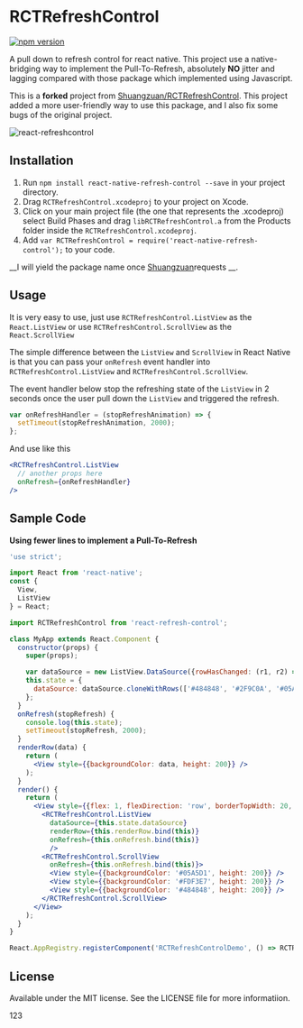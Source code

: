 # RCTRefreshControl
[![npm version](https://badge.fury.io/js/react-native-refresh-control.svg)](https://badge.fury.io/js/react-native-refresh-control)

A pull down to refresh control for react native. This project use a native-bridging way to implement the Pull-To-Refresh, absolutely **NO** jitter and lagging compared with those package which implemented using Javascript.

This is a **forked** project from [Shuangzuan/RCTRefreshControl](https://github.com/Shuangzuan/RCTRefreshControl).
This project added a more user-friendly way to use this package, and I also fix some bugs of the original project.

![react-refreshcontrol](https://cloud.githubusercontent.com/assets/4535844/11009604/9845be08-84ae-11e5-8fe0-1037c057ce05.gif)

## Installation

1. Run `npm install react-native-refresh-control --save` in your project directory.
2. Drag `RCTRefreshControl.xcodeproj` to your project on Xcode.
3. Click on your main project file (the one that represents the .xcodeproj) select Build Phases and drag `libRCTRefreshControl.a` from the Products folder inside the `RCTRefreshControl.xcodeproj`.
4. Add `var RCTRefreshControl = require('react-native-refresh-control');` to your code.

__I will yield the package name once [Shuangzuan](https://github.com/Shuangzuan)requests __.

## Usage
It is very easy to use, just use `RCTRefreshControl.ListView` as the `React.ListView`
or use `RCTRefreshControl.ScrollView` as the `React.ScrollView`

The simple difference between the `ListView` and `ScrollView` in React Native is that you can pass your `onRefresh` event handler into `RCTRefreshControl.ListView` and `RCTRefreshControl.ScrollView`.

The event handler below stop the refreshing state of the `ListView` in 2 seconds once the user pull down the `ListView` and triggered the refresh.

```jsx
var onRefreshHandler = (stopRefreshAnimation) => {
  setTimeout(stopRefreshAnimation, 2000);
};
```

And use like this
```jsx
<RCTRefreshControl.ListView
  // another props here
  onRefresh={onRefreshHandler}
/>
```

## Sample Code

**Using fewer lines to implement a Pull-To-Refresh**

```jsx
'use strict';

import React from 'react-native';
const {
  View,
  ListView
} = React;

import RCTRefreshControl from 'react-refresh-control';

class MyApp extends React.Component {
  constructor(props) {
    super(props);

    var dataSource = new ListView.DataSource({rowHasChanged: (r1, r2) => r1 !== r2});
    this.state = {
      dataSource: dataSource.cloneWithRows(['#484848', '#2F9C0A', '#05A5D1'])
    };
  }
  onRefresh(stopRefresh) {
    console.log(this.state);
    setTimeout(stopRefresh, 2000);
  }
  renderRow(data) {
    return (
      <View style={{backgroundColor: data, height: 200}} />
    );
  }
  render() {
    return (
      <View style={{flex: 1, flexDirection: 'row', borderTopWidth: 20, borderTopColor: 'black'}}>
        <RCTRefreshControl.ListView
          dataSource={this.state.dataSource}
          renderRow={this.renderRow.bind(this)}
          onRefresh={this.onRefresh.bind(this)}
          />
        <RCTRefreshControl.ScrollView
          onRefresh={this.onRefresh.bind(this)}>
          <View style={{backgroundColor: '#05A5D1', height: 200}} />
          <View style={{backgroundColor: '#FDF3E7', height: 200}} />
          <View style={{backgroundColor: '#484848', height: 200}} />
        </RCTRefreshControl.ScrollView>
      </View>
    );
  }
}

React.AppRegistry.registerComponent('RCTRefreshControlDemo', () => RCTRefreshControlDemo);
```

## License

Available under the MIT license. See the LICENSE file for more informatiion.

123
<!--stackedit_data:
eyJoaXN0b3J5IjpbLTEwODYxNjk3MF19
-->